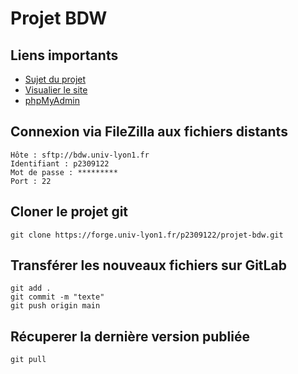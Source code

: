 # Projet BDW

## Liens importants

- [Sujet du projet](https://perso.liris.cnrs.fr/fabien.duchateau/ens/BDW/projet/projet.pdf)
- [Visualier le site](https://bdw.univ-lyon1.fr/p2309122/)
- [phpMyAdmin](https://bdw.univ-lyon1.fr/phpmyadmin/)


## Connexion via FileZilla aux fichiers distants

```
Hôte : sftp://bdw.univ-lyon1.fr
Identifiant : p2309122
Mot de passe : *********
Port : 22
```


## Cloner le projet git

```
git clone https://forge.univ-lyon1.fr/p2309122/projet-bdw.git
```

## Transférer les nouveaux fichiers sur GitLab

```
git add .
git commit -m "texte"
git push origin main
```

## Récuperer la dernière version publiée

```
git pull
```
